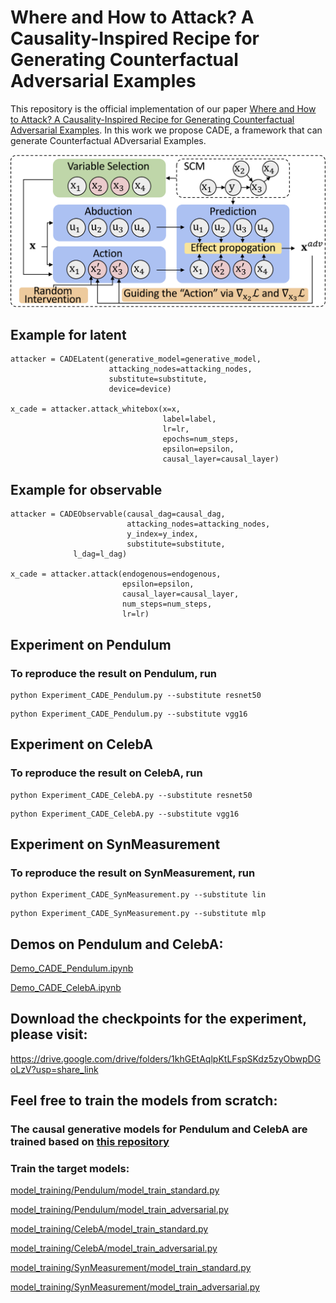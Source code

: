 # Where and How to Attack? A Causality-Inspired Recipe for Generating Counterfactual Adversarial Examples

This repository is the official implementation of our paper [Where and How to Attack? A Causality-Inspired Recipe for Generating Counterfactual Adversarial Examples](https://arxiv.org/abs/2312.13628).
In this work we propose CADE, a framework that can generate Counterfactual ADversarial Examples.

![framework of CADE.](framework.png)

## Example for latent
```
attacker = CADELatent(generative_model=generative_model, 
                      attacking_nodes=attacking_nodes, 
                      substitute=substitute, 
                      device=device)
                      
x_cade = attacker.attack_whitebox(x=x, 
                                  label=label, 
                                  lr=lr, 
                                  epochs=num_steps, 
                                  epsilon=epsilon,
                                  causal_layer=causal_layer)                  
```


## Example for observable
```
attacker = CADEObservable(causal_dag=causal_dag, 
                          attacking_nodes=attacking_nodes, 
                          y_index=y_index, 
                          substitute=substitute,
			  l_dag=l_dag)
                          
x_cade = attacker.attack(endogenous=endogenous, 
                         epsilon=epsilon, 
                         causal_layer=causal_layer,
                         num_steps=num_steps,
                         lr=lr)                                                   
```

## Experiment on Pendulum
### To reproduce the result on Pendulum, run 
```
python Experiment_CADE_Pendulum.py --substitute resnet50
```

```
python Experiment_CADE_Pendulum.py --substitute vgg16
```


## Experiment on CelebA
### To reproduce the result on CelebA, run 
```
python Experiment_CADE_CelebA.py --substitute resnet50
```

```
python Experiment_CADE_CelebA.py --substitute vgg16
```

## Experiment on SynMeasurement
### To reproduce the result on SynMeasurement, run 
```
python Experiment_CADE_SynMeasurement.py --substitute lin
```

```
python Experiment_CADE_SynMeasurement.py --substitute mlp
```

## Demos on Pendulum and CelebA:
[Demo_CADE_Pendulum.ipynb](Demo_CADE_Pendulum.ipynb)

[Demo_CADE_CelebA.ipynb](Demo_CADE_CelebA.ipynb)

## Download the checkpoints for the experiment, please visit:

https://drive.google.com/drive/folders/1khGEtAqlpKtLFspSKdz5zyObwpDGoLzV?usp=share_link

## Feel free to train the models from scratch:

### The causal generative models for Pendulum and CelebA are trained based on [this repository](https://github.com/xwshen51/DEAR)

### Train the target models:

[model_training/Pendulum/model_train_standard.py](model_training/Pendulum/model_train_standard.py)

[model_training/Pendulum/model_train_adversarial.py](model_training/Pendulum/model_train_adversarial.py)

[model_training/CelebA/model_train_standard.py](model_training/CelebA/model_train_standard.py)

[model_training/CelebA/model_train_adversarial.py](model_training/CelebA/model_train_adversarial.py)

[model_training/SynMeasurement/model_train_standard.py](model_training/SynMeasurement/model_train_standard.py)

[model_training/SynMeasurement/model_train_adversarial.py](model_training/SynMeasurement/model_train_adversarial.py)


